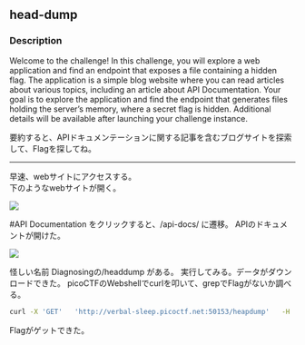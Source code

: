 ## head-dump

### Description 
Welcome to the challenge! In this challenge, you will explore a web application and find an endpoint that exposes a file containing a hidden flag.
The application is a simple blog website where you can read articles about various topics, including an article about API Documentation. Your goal is to explore the application and find the endpoint that generates files holding the server’s memory, where a secret flag is hidden.
Additional details will be available after launching your challenge instance.

要約すると、APIドキュメンテーションに関する記事を含むブログサイトを探索して、Flagを探してね。

---

早速、webサイトにアクセスする。  
下のようなwebサイトが開く。

![](./img/head-dump(1).png)

\#API Documentation をクリックすると、/api-docs/ に遷移。
APIのドキュメントが開けた。

![](./img/head-dump(2).png)

怪しい名前 Diagnosingの/headdump がある。
実行してみる。データがダウンロードできた。
picoCTFのWebshellでcurlを叩いて、grepでFlagがないか調べる。  

```bash
curl -X 'GET'   'http://verbal-sleep.picoctf.net:50153/heapdump'   -H 'accept: */*' | grep picoCTF{
```

Flagがゲットできた。